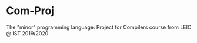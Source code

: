 # Com-Proj
The "minor" programming language: Project for Compilers course from LEIC @ IST 2019/2020
